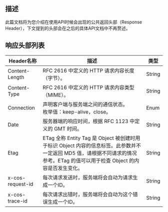 ## 描述

此篇文档将为您介绍在使用API时候会出现的公共返回头部（Response Header），下文提到的头部会在之后的具体API文档中不再赘述。

##  响应头部列表

| Header名称         | 描述                                       | 类型     |
| ---------------- | ---------------------------------------- | ------ |
| Content-Length   | RFC 2616 中定义的 HTTP 请求内容长度（字节）。            | String |
| Content-Type     | RFC 2616 中定义的 HTTP 请求内容类型（MIME）。          | String |
| Connection       | 声明客户端与服务端之间的通信状态。<br />枚举值：keep-alive，close。 | Enum   |
| Date             | 服务器端的响应时间，根据 RFC 1123 中定义的 GMT 时间。       | String |
| Etag             | ETag 全称 Entity Tag 是 Object 被创建时用于标识 Object 内容的信息标签。此参数并不一定返回 MD5 值，请根据不同请求的情况参考。ETag 的值可以用于检查 Object 的内容是否发生变化。 | String |
| x-cos-request-id | 每次请求发送时，服务端将会自动为请求生成一个ID。                | String |
| x-cos-trace-id   | 每次请求出错时，服务端将会自动为这个错误生成一个ID。              | String |

